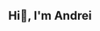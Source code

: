 ## Hi👋, I'm Andrei

<!--
**andreibalintescu/AndreiBalintescu** is a ✨ _special_ ✨ repository because its `README.md` (this file) appears on your GitHub profile.

Here are some ideas to get you started:

- 🔭 I’m currently working on ...
- 🌱 I’m currently learning CS - in german at Babes-Bolyai University
- 👯 I’m looking to collaborate on all sorts of projects.
- 🤔 I’m looking for help with ...
- 💬 Ask me about ...
- 📫 How to reach me: andreibalintescu123@gmail.com
- 😄 Pronouns: ...
- ⚡ Fun fact: ...
-->
